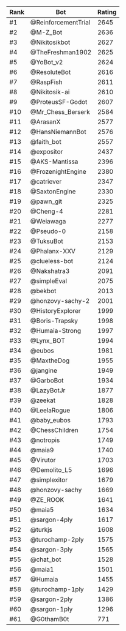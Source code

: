 Rank|Bot|Rating
---|---|---
#1|@ReinforcementTrial|2645
#2|@M-Z_Bot|2636
#3|@Nikitosikbot|2627
#4|@TheFreshman1902|2625
#5|@YoBot_v2|2624
#6|@ResoluteBot|2616
#7|@RaspFish|2611
#8|@Nikitosik-ai|2610
#9|@ProteusSF-Godot|2607
#10|@Mr_Chess_Berserk|2584
#11|@ArasanX|2577
#12|@HansNiemannBot|2576
#13|@faith_bot|2557
#14|@expositor|2437
#15|@AKS-Mantissa|2396
#16|@FrozenightEngine|2380
#17|@catriever|2347
#18|@SaxtonEngine|2330
#19|@pawn_git|2325
#20|@Cheng-4|2281
#21|@Weiawaga|2277
#22|@Pseudo-0|2158
#23|@TuksuBot|2153
#24|@Phalanx-XXV|2129
#25|@clueless-bot|2124
#26|@Nakshatra3|2091
#27|@simpleEval|2075
#28|@bekbot|2013
#29|@honzovy-sachy-2|2001
#30|@HistoryExplorer|1999
#31|@Boris-Trapsky|1998
#32|@Humaia-Strong|1997
#33|@Lynx_BOT|1994
#34|@eubos|1981
#35|@MaxtheDog|1955
#36|@jangine|1949
#37|@GarboBot|1934
#38|@LazyBotJr|1877
#39|@zeekat|1828
#40|@LeelaRogue|1806
#41|@baby_eubos|1793
#42|@ChessChildren|1754
#43|@notropis|1749
#44|@maia9|1740
#45|@Virutor|1703
#46|@Demolito_L5|1696
#47|@simplexitor|1679
#48|@honzovy-sachy|1669
#49|@ZE_ROOK|1641
#50|@maia5|1634
#51|@sargon-4ply|1617
#52|@turkjs|1608
#53|@turochamp-2ply|1575
#54|@sargon-3ply|1565
#55|@chat_bot|1528
#56|@maia1|1501
#57|@Humaia|1455
#58|@turochamp-1ply|1429
#59|@sargon-2ply|1386
#60|@sargon-1ply|1296
#61|@G0thamB0t|771
